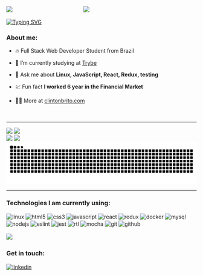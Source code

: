 
<img align="right" width="300rem" src="https://raw.githubusercontent.com/gist/clintonbrito/fa0e426dcc36f490cdca46460220ba6b/raw/14da0042ce5470fa181216e5248af933376bacc7/githubcard.svg">

<div>
<img src="https://user-images.githubusercontent.com/105871036/229656979-a98da0e7-f07a-4f4f-b06b-9c023b066859.gif"><br>
</div>

[![Typing SVG](https://readme-typing-svg.demolab.com?font=Fira+Code&size=12&pause=1000&width=435&lines=Hello+there!+👋)](https://git.io/typing-svg)
<br>

### About me:
- 🔥 Full Stack Web Developer Student from Brazil

- 🔭 I’m currently studying at [Trybe](https://github.com/Tryber)

- 💬 Ask me about **Linux, JavaScript, React, Redux, testing**

- 💹 Fun fact **I worked 6 year in the Financial Market**

- 👨‍💻 More at [clintonbrito.com](https://clintonbrito.com)
<br><br><br>

---

<div style="display: inline_block">
    <img height="180em" src="https://github-readme-stats.vercel.app/api?username=clintonbrito&show_icons=true&theme=dracula">
    <img height="180em" src="https://github-readme-stats.vercel.app/api/top-langs/?username=clintonbrito&layout=compact&theme=dracula">
</div>

<div style="display: inline_block">
    <img height="135em" src="https://streak-stats.demolab.com?user=clintonbrito&theme=dracula">
    <img height="135em" src="http://github-profile-summary-cards.vercel.app/api/cards/profile-details?username=clintonbrito&theme=dracula">
</div>

<img src="https://github.com/clintonbrito/clintonbrito/blob/output/github-contribution-grid-snake-dark.svg">

---

### Technologies I am currently using:
<div style="display: inline_block">
    <img align="center" alt="linux" height="20" src="https://img.shields.io/badge/-Linux-05122A?style=flat&logo=linux" />
    <img align="center" alt="html5" height="20" src="https://img.shields.io/badge/-HTML5-05122A?style=flat&logo=html5" />
    <img align="center" alt="css3" height="20" src="https://img.shields.io/badge/-CSS3-05122A?style=flat&logo=css3" />
    <img align="center" alt="javascript" height="20" src="https://img.shields.io/badge/-JavaScript-05122A?style=flat&logo=javascript" />
    <img align="center" alt="react" height="20" src="https://img.shields.io/badge/-React-05122A?style=flat&logo=react" />
    <img align="center" alt="redux" height="20" src="https://img.shields.io/badge/-Redux-05122A?style=flat&logo=redux" />
    <img align="center" alt="docker" height="20" src="https://img.shields.io/badge/-Docker-05122A?style=flat&logo=docker" />
    <img align="center" alt="mysql" height="20" src="https://img.shields.io/badge/-MySQL-05122A?style=flat&logo=mysql" />
    <img align="center" alt="nodejs" height="20" src="https://img.shields.io/badge/-Node.JS-05122A?style=flat&logo=node.js" />
    <img align="center" alt="eslint" height="20" src="https://img.shields.io/badge/-ESLint-05122A?style=flat&logo=eslint" />
    <img align="center" alt="jest" height="20" src="https://img.shields.io/badge/-Jest-05122A?style=flat&logo=jest" />
    <img align="center" alt="rtl" height="20" src="https://img.shields.io/badge/-React%20Testing%20Library-05122A?style=flat&logo=rtl" />
    <img align="center" alt="mocha" height="20" src="https://img.shields.io/badge/-Mocha-05122A?style=flat&logo=mocha" />
    <img align="center" alt="git" height="20" src="https://img.shields.io/badge/-Git-05122A?style=flat&logo=git" />
    <img align="center" alt="github" height="20" src="https://img.shields.io/badge/-GitHub-05122A?style=flat&logo=github" />
</div>

<br>
<div>
    <img src="https://user-images.githubusercontent.com/105871036/229659538-87ab2ec3-c584-4781-8d97-97bfd143f654.gif">
</div>

### Get in touch:
<a href="https://linkedin.com/in/clintonbrito" target="_blank">
  <img align="center" height="20" src="https://img.shields.io/badge/-clintonbrito-05122A?style=flat&logo=linkedin" alt="linkedin"/>
</a>
